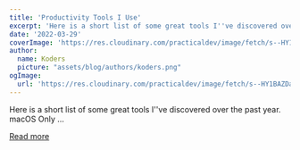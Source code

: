 ```yaml
---
title: 'Productivity Tools I Use'
excerpt: 'Here is a short list of some great tools I''ve discovered over the past year.           macOS Only    ...'
date: '2022-03-29'
coverImage: 'https://res.cloudinary.com/practicaldev/image/fetch/s--HY1BAZDa--/c_imagga_scale,f_auto,fl_progressive,h_420,q_auto,w_1000/https://dev-to-uploads.s3.amazonaws.com/uploads/articles/6o3ie5mp1y2ki6xpra6q.jpeg'
author:
  name: Koders
  picture: "assets/blog/authors/koders.png"
ogImage:
  url: 'https://res.cloudinary.com/practicaldev/image/fetch/s--HY1BAZDa--/c_imagga_scale,f_auto,fl_progressive,h_420,q_auto,w_1000/https://dev-to-uploads.s3.amazonaws.com/uploads/articles/6o3ie5mp1y2ki6xpra6q.jpeg'
---
```


Here is a short list of some great tools I''ve discovered over the past year.           macOS Only    ...

[Read more](https://dev.to/nickytonline/productivity-tools-i-use-4gm3)
